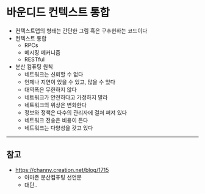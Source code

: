 # 바운디드 컨텍스트 통합
- 컨텍스트맵의 형태는 간단한 그림 혹은 구추현하는 코드이다
- 컨텍스트 통합
    - RPCs
    - 메시징 메커니즘
    - RESTful
- 분산 컴퓨팅 원칙
    - 네트워크는 신뢰할 수 없다
    - 언제나 지연이 있을 수 있고, 많을 수 있다
    - 대역폭은 무한하지 않다
    - 네트워크가 안전하다고 가정하지 말라
    - 네트워크의 위상은 변화한다
    - 정보와 정책은 다수의 관리자에 걸쳐 퍼져 있다
    - 네트워크 전송은 비용이 든다
    - 네트워크는 다양성을 갖고 있다

---
## 참고
- https://channy.creation.net/blog/1715
    - 아마존 분산컴퓨팅 선언문
    - 대단..